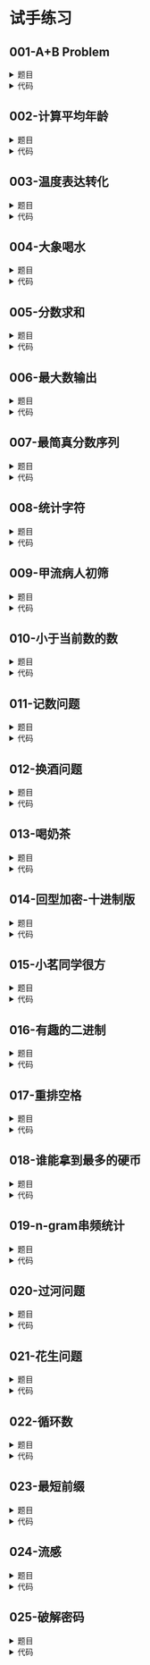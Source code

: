 # **试手练习**

## **001-A+B Problem**
<details>

<summary>
题目
</summary>

### **题目描述**

Calculate a+b

### **关于输入**

Two integer a,b (0<=a,b<=10)

### **关于输出**

Output a+b

### **例子输入**

```
1 2
```

### **例子输出**

```
3
```

### **提示信息**

pass

</details>

<details>

<summary>
代码
</summary>

```c++
#include <iostream>
using namespace std;

int main() {
    int a,b;
	cin >> a >> b;
	cout << (a+b);
	return 0;
}
```
```python
print(sum([int(i) for i in input().split()]))
```

</details>

## **002-计算平均年龄**
<details>

<summary>
题目
</summary>

### **题目描述**

班上有学生若干名，给出每名学生的年龄（整数），求班上所有学生的平均年龄，保留到小数点后两位。

### **关于输入**

第一行有一个整数n（1<= n <= 100），表示学生的人数。其后n行每行有1个整数，取值为15到25。

### **关于输出**

输出一行，该行包含一个浮点数，为要求的平均年龄，保留到小数点后两位。

### **例子输入**

```
2
18
17
```

### **例子输出**

```
17.50
```

### **提示信息**

要输出浮点数、双精度数小数点后2位数字，可以用下面两种形式：\
1\. printf("%.2f", num);\
2\.在程序的最开始，增加 #include语句
在输出结果的语句前面，增加下面的语句
cout << fixed << setprecision(2) << num; 

</details>

<details>

<summary>
代码
</summary>

```c++
#include <iostream>
#include <iomanip>
using namespace std;

int main() {
	float a,b,c=0,i;
	cin >> a;
	for(i=1;i<=a;i++){
	    cin >> b;
	    c+=b;
	}
    cout << fixed 
    << setprecision(2) 
    << c/a;
	return 0;
}
```
```python
n=int(input())
print('{:.2f}'.format(sum([int(input()) for i in range(n)])/n))
```

</details>

## **003-温度表达转化**
<details>

<summary>
题目
</summary>

### **题目描述**

已知华氏气温F，请利用公式 C = 5 * (F-32) / 9 （其中C表示摄氏温度，F表示华氏温度） 计算它对应的摄氏温度C。

### **关于输入**

一个整数n，表示下面一共有n个输入；\
下面接n行，每行一个实数F，表示华氏温度；

### **关于输出**

输出共n行，每行一个实数C，其值为F对应的摄氏温度，要求精确到小数点后5位。

### **例子输入**

```
1
41
```

### **例子输出**

```
5.00000
```

### **提示信息**

pass

</details>

<details>

<summary>
代码
</summary>

```c++
#include <iostream>
using namespace std;

int main() {
	int cnt,i;double b,c;
	cin >> cnt;
	for(i=1;i<=cnt;i++){
	    cin >> b;
	    c=5*(b-32)/9;
	    cout << fixed;
	    cout.precision(5);
	    cout.setf(ios_base::showpoint);
	    cout << c << endl;
	    
	}
	return 0;
}
```
```python
print('\n'.join(i for i in ['{:.5f}'.format(5*(i-32)/9) for i in [float(input()) for j in range(int(input()))]]))
```

</details>

## **004-大象喝水**
<details>

<summary>
题目
</summary>

### **题目描述**

一只大象口渴了，要喝20升水才能解渴，但现在只有一个深h厘米，底面半径为r厘米的小圆桶(h和r都是整数)。问大象至少要喝多少桶水才会解渴。(设PI=3.14159)

### **关于输入**

输入有一行，两个整数：分别表示小圆桶的深h，和底面半径r，单位厘米。

### **关于输出**

输出也只有一行，大象至少要喝水的桶数。

### **例子输入**

```
23 11
```

### **例子输出**

```
3
```

### **提示信息**

1000升=1立方米\
ceil(x) 求x的上取整，返回值为浮点\
*需要#include "math.h"

</details>

<details>

<summary>
代码
</summary>

```c++
#include <iostream>
#include <math.h>
using namespace std;
int main(){
    int h,r;double V;
    cin >> h >> r;
    double pi = 3.14159;
    V=pi*h*pow(r,2)/1000;
    int cnt = ceil(20/V);
    cout << cnt << endl;
    return 0;
}
```
```python
s=[int(i) for i in input().split()]
print(int(20000/(3.14159*s[0]*s[1]**2))+1)
```

</details>

## **005-分数求和**
<details>

<summary>
题目
</summary>

### **题目描述**

输入n个分数并对他们求和，用约分之后的最简形式表示。\
比如：\
q/p = x1/y1  + x2/y2 +....+ xn/yn，\
q/p要求是归约之后的形式。\
如：5/6已经是最简形式，3/6需要规约为1/2, 3/1需要规约成3，10/3就是最简形式。\
PS:分子和分母都没有为0的情况，也没有出现负数的情况

### **关于输入**

第一行的输入n,代表一共有几个分数需要求和\
接下来的n行是分数

### **关于输出**

输出只有一行，即归约后的结果

### **例子输入**

```
2
1/2
1/3
```

### **例子输出**

```
5/6
```

### **提示信息**

pass

</details>

<details>

<summary>
代码
</summary>

```c++
#include <iostream>
using namespace std;
int main(){
    int n;
    cin >> n;
    int sumn=0,sumd=1;
    while(n--){
        int num,deno;
        char slash;
        cin >> num >> slash >> deno;
        sumn=sumn*deno+num*sumd;
        sumd=sumd*deno;
    }
    int a=sumd,b=sumn,c;
    while(a!=0){
        c=a;a=b%a;b=c;
    }
    int gcd=b;
    sumd/=gcd;
    sumn/=gcd;
    if(sumd>1){
        cout << sumn << '/' << sumd << endl;
    }
    else{
        cout << sumn << endl;
    }
    return 0;
}
```
```python
from fractions import Fraction
print(sum([Fraction(input()) for i in range(int(input()))]))
```

</details>

## **006-最大数输出**
<details>

<summary>
题目
</summary>

### **题目描述**

输入三个整数,输出最大的数。

### **关于输入**

输入为一行，共三个整数。

### **关于输出**

输出为最大的整数。

### **例子输入**

```
10 20 56
```

### **例子输出**

```
56
```

### **提示信息**

pass

</details>

<details>

<summary>
代码
</summary>

```c++
#include <iostream>
int max(int a, int b);
int main(){
    int a,b,c;
    std::cin >> a >> b >> c;
    std::cout << max(max(a,b),c);
    return 0;
}

int max(int a, int b){
    return a>b?a:b;
}
```

</details>

## **007-最简真分数序列**
<details>

<summary>
题目
</summary>

### **题目描述**

所谓最简真分数是指分子小于分母，且不能约分的分数。给定 n（1 < n < 200）个非负整数（每个整数不超过3位），哪两个整数分别作为分子和分母能够构成最简真分数。输出所有的最简真分数组合；若没有，则输出NO。

### **关于输入**

第1行为正整数个数n\
其后为n个非负整数，空格间隔。

### **关于输出**

输出所有最简真分数，分子小的排在前面；若分子相同，分母小的排在前面。各分数之间用逗号间隔。\
若没有，则输出NO

### **例子输入**

```
8
3 7 11 0 5 13 15 9
```

### **例子输出**

```
3/5,3/7,3/11,3/13,5/7,5/9,5/11,5/13,7/9,7/11,7/13,7/15,9/11,9/13,11/13,11/15,13/15
```

### **提示信息**

pass

</details>

<details>

<summary>
代码
</summary>

```c++
#include <iostream>
using namespace std;
bool gcd(int a, int b);
int main(){
    int i,j,k,n,temp; cin >> n;bool flag=false;
    int num[n];
    for(i=0;i<n;i++)cin >> num[i];
    for(i=0;i<n;i++){
        k=i;
        for(j=n-1;j>i;j--)if(num[j]<num[k])k=j;
        temp=num[i];num[i]=num[k];num[k]=temp;
    }
    for(i=0;i<n;i++){
        for(j=i+1;j<n;j++){
            if(gcd(num[i],num[j])){
                if(not flag){cout << num[i] << '/' << num[j];flag=true;}
                else cout << ',' << num[i] << '/' << num[j];
            }
        }
    }
    if(not flag)cout << "NO";
    return 0;
}

bool gcd(int a, int b){
    int temp;
    if(a==0)return false;
    while(a!=0){temp=a;a=b%a;b=temp;}
    if(temp==1)return true;
    return false;
}
```
```python
from fractions import Fraction
a=(1+int(input())*0)*sorted([int(i) for i in input().split()])
print(','.join(str(k) for k in [Fraction(a[i],a[j]) for i in range(len(a)-1) for j in range(i+1,len(a)) if str(Fraction(a[i],a[j]))==str(a[i])+'/'+str(a[j])]) if [Fraction(a[i],a[j]) for i in range(len(a)-1) for j in range(i+1,len(a)) if str(Fraction(a[i],a[j]))==str(a[i])+'/'+str(a[j])] else 'NO')
```

</details>

## **008-统计字符**
<details>

<summary>
题目
</summary>

### **题目描述**

输入一个长度小于1000字符串，统计这个字符串中‘*’ ‘@＇出现的次数。

### **关于输入**

只有一行，一个包括可能包括了多个‘*’，’@’

### **关于输出**

一共二行，分别输出二种符号的个数。

### **例子输入**

```
@sfw3241*　&@*#(!(@$!
```

### **例子输出**

```
*出现了2次;
@出现了3次.
```

### **提示信息**

读入字符串需要用到gets函数。

</details>

<details>

<summary>
代码
</summary>

```c++
#include <iostream>
#include <cstring>
using namespace std;
int main(){
    string str;int i,m=0,n=0;
    getline(cin,str);
    for(i=0;i<str.size();i++){
        if(str[i]=='*')m++;
        if(str[i]=='@')n++;
    }
    cout << "*出现了" << m << "次;" << endl
    << "@出现了" << n << "次.";
    return 0;
}
```
```c++
#include <iostream>
using namespace std;
int main(){
    int a=0,b=0;char c[1000]={'\0'};
    gets(c);
    for(int j=0;j<1000;j++){
        if(c[j]=='*')a++;
        if(c[j]=='@')b++;
    }
    cout << "*出现了" << m << "次;" << endl
    << "@出现了" << n << "次.";
    return 0;
}
```

</details>

## **009-甲流病人初筛**
<details>

<summary>
题目
</summary>

### **题目描述**

目前正是甲流盛行时期，为了更好地进行分流治疗，医院在挂号时要求对病人的体温和咳嗽情况进行检查，对于体温超过37.5度（含等于37.5度）并且咳嗽的病人初步判定为甲流病人（初筛）。现需要统计某天前来挂号就诊的病人中有多少人被初筛为甲流病人。

### **关于输入**

第一行是某天前来挂号就诊的病人数n\
其后有n行，每行是病人的信息，包括三个信息：姓名（字符串，不含空格，最多8个字符）、体温（float）、是否咳嗽（整数，1表示咳嗽，0表示不咳嗽）

### **关于输出**

行数不确定，但最后一行是一个整数m，表示被初筛为甲流的病人数，之前有m行，每行按输入顺序输出病人的姓名

### **例子输入**

```
5
Zhang 38.3 0
Li 37.5 1
Wang 37.1 1
Zhao 39.0 1
Liu 38.2 1
```

### **例子输出**

```
Li
Zhao
Liu
3
```

### **提示信息**

pass

</details>

<details>

<summary>
代码
</summary>

```c++
#include <iostream>
#include <cstring>
using namespace std;
int main(){
    int i,cnt; cin >> cnt;
    string name[cnt];double temperature[cnt];int cough[cnt],f[cnt];
    memset(f,-1,sizeof(f));
    for(i=0;i<cnt;i++){
        cin >> name[i] >> temperature[i] >> cough[i];
    }
    int j=0;
    for(i=0;i<cnt;i++){
        if(temperature[i]>=37.5&&cough[i]==1){f[j]=i;j++;}
    }
    j=0;
    while(f[j]!=-1){cout << name[f[j]] << endl;j++;}
    cout << j;
    return 0;
}
```

</details>

## **010-小于当前数的数**
<details>

<summary>
题目
</summary>

### **题目描述**

给你一个数组 nums，对于其中每个元素 nums[i]，请你统计数组中比它小的所有数字的数目。\
换而言之，对于每个 nums[i] 你必须计算出有效的 j 的数量，其中 j 满足 j != i 且 nums[j] < nums[i]。

### **关于输入**

第一行是一个整数 n，表示数组大小。
接下来 n 行，每行表示数组中的一个数。\
0 <= n <= 1000, 每个数都在int可以表示的范围内.

### **关于输出**

n 行，每行代表数组中比它小的数的个数。\
如果没有要输出的数据，输出"None"。

### **例子输入**

```
5
8
1
2
2
3
```

### **例子输出**

```
4
0
1
1
3
```

### **提示信息**

pass

</details>

<details>

<summary>
代码
</summary>

```c++
#include <iostream>
using namespace std;
int main(){
    int i,j,cnt; cin >> cnt;
    if(cnt==0){cout << "None";return 0;}
    int num[cnt],count[cnt]={0};
    for(i=0;i<cnt;i++)cin >> num[i];
    for(i=0;i<cnt;i++){
        for(j=i+1;j<cnt;j++){
            if(num[j]<num[i])count[i]++;
            if(num[j]>num[i])count[j]++;
        }
    }
    for(i=0;i<cnt;i++)cout << count[i] << endl;
    return 0;
}
```

</details>

## **011-记数问题**
<details>

<summary>
题目
</summary>

### **题目描述**

试计算在区间 1 到 n 的所有整数中，数字 x(0 ≤ x ≤ 9)共出现了多少次？例如，在 1 到 11 中，即在 1、2、3、4、5、6、7、8、9、10、11 中，数字 1 出现了 4 次，数字2出现了1次。

### **关于输入**

输入共 1 行，包含 2 个整数 n、x，之间用一个空格隔开。

### **关于输出**

输出共 1 行，包含一个整数，表示 x 出现的次数。

### **例子输入**

```
11 1
```

### **例子输出**

```
4
```

### **提示信息**

pass

</details>

<details>

<summary>
代码
</summary>

```c++
#include <iostream>
using namespace std;
int main(){
    int i,k=0,n,x,cnt[10]={0};
    cin >> n >> x;
    for(i=1;i<=n;i++){
        k=i;
        while(k!=0){
            cnt[k%10]++;
            k/=10;
        }
    }
    cout << cnt[x];
    return 0;
}
```

</details>

## **012-换酒问题**
<details>

<summary>
题目
</summary>

### **题目描述**

小区便利店正在促销，用 a 个空酒瓶可以兑换一瓶新酒。你购入了 b 瓶酒。\
如果喝掉了酒瓶中的酒，那么酒瓶就会变成空的。\
请你计算最多能喝到多少瓶酒。

### **关于输入**

用空格分开的两个整数，分别为a和b。\
1 < a <= 1000000000,\
0 <= b <= 1000000000.

### **关于输出**

能喝到多少瓶酒。

### **例子输入**

```
3 9
```

### **例子输出**

```
13
```

### **提示信息**

pass

</details>

<details>

<summary>
代码
</summary>

```c++
#include <iostream>
using namespace std;
int main(){
    int a,b; cin >> a >> b;
    int cnt=b;
    while(b>=a){
        cnt+=b/a;
        b=b/a+b%a;
    }

    cout << cnt;
    return 0;
}
```

</details>

## **013-喝奶茶**
<details>

<summary>
题目
</summary>

### **题目描述**

计算概论班级一共有150名同学，学号分别为N1到N150。期末考试后，老师决定请部分同学喝奶茶，但是大家都很优秀，老师没办法进行挑选。于是助教们想了这样一种挑选幸运同学的方法：\
给每位同学一个编号牌，仅在正面写有该名同学编号i，编号与学号数字相同，即学号为Ni的同学得到的编号牌正面写有数字i。\
然后将所有编号牌正面朝上放到桌子上，同学们按照编号从小到大依次进行如下操作：\
N1同学把所有编号牌翻面一次；\
N2同学把编号为2、4、6、8 ... 148、150的编号牌翻面一次；\
N3同学把编号为3、6、9 ... 147、150的编号牌翻面一次；\
N4同学把编号为4、8、12 ... 144、148的编号牌翻面一次；\
......\
以此规律直到150名同学操作完为止，规定正面朝下的编号牌对应的同学能够喝老师请的奶茶。\
请编写程序计算这些幸运的同学的人数，并按照数字从小到大的顺序依次输出其学号。

### **关于输入**

无

### **关于输出**

第一行为幸运同学的学号，以空格间隔
第二行为幸运同学的人数

### **例子输入**

```
```

### **例子输出**

```
```

### **提示信息**

pass

</details>

<details>

<summary>
代码
</summary>

```c++
#include <iostream>
#include <cmath>
using namespace std;
int main(){
    int i;bool flag=false;
    for(i=1;i<=sqrt(150);i++){
        if(not flag){cout << "N" << pow(i,2); flag = not flag;}
        else{cout << " N" << pow(i,2);}
    }
    cout << endl << int(sqrt(150));
    return 0;
}
```

</details>


## **014-回型加密-十进制版**
<details>

<summary>
题目
</summary>

### **题目描述**

计算概论班的同学发明了一种新的文本加密算法--将文本转化为十进制数并回型存放到矩阵里。\
使用者事先约定好矩阵的行数与列数，并且规定文本中仅有大写字母和空格。他们事先按照这样的方法对文本进行编码：\
空格 = 00\
A = 01\
B = 02\
C = 03\
......\
Y = 25\
Z = 26\
然后，然后按照回型遍历的方法，将每个字符对应编码的2位十进制数依次填入矩阵中，多出来的位置使用0补充。\
再按照正常遍历顺序将矩阵中的数字连起来，完成加密过程。

### **关于输入**

第一行为两个整数R和C，中间用一个空格隔开，分别表示行数和列数，其中1≤R, C≤10\
第二行为一个只包含大写字母和空格的字符串，不会以空格开头。1≤字符串长度≤(R * C) / 2

### **关于输出**

一行，为加密后的十进制串

### **例子输入**

```
3 3
PKU
```

### **例子输出**

```
161001012
```

### **提示信息**

注意：前导0也要输出

</details>

<details>

<summary>
代码
</summary>

```c++
#include <iostream>
#include <cstring>
using namespace std;
int transform(char a);
int main(){
    int r,c;string end,s;
    cin >> r >> c;
    getline(cin,end);
    getline(cin,s);
    int line[s.size()]={0};int line_out[2*s.size()]={0};
    int i=0,j=0,k=0;
    for(i=0;i<s.size();i++){
        line[i]=transform(s[i]);
        line_out[2*i]=line[i]/10;
        line_out[2*i+1]=line[i]%10;
    }
    int table[r][c]={10};
    for(i=0;i<r;i++){
        for(j=0;j<c;j++)table[i][j]=10;
    }
    int r_reverse=1,c_reverse=1;
    int row_cnt=r,column_cnt=c;
    int row_temp=0,column_temp=-1;
    i=0;j=0;k=0;
    bool flag=false;
    while(k<2*s.size()){
        for(i=0;i<column_cnt;i++){
            column_temp+=c_reverse;
            table[row_temp][column_temp]=line_out[k];
            k++;
            if(k>=2*s.size()){flag=true;break;}
        }
        c_reverse=-c_reverse;
        row_cnt-=1;
        if(flag)break;
        for(i=0;i<row_cnt;i++){
            row_temp+=r_reverse;
            table[row_temp][column_temp]=line_out[k];
            k++;
            if(k>=2*s.size())break;
        }
        r_reverse=-r_reverse;
        column_cnt-=1;
    }
    for(i=0;i<r;i++){
        for(j=0;j<c;j++){
            if(table[i][j]==10)cout << 0;
            else cout << table[i][j];
        }
    }
    return 0;
}
int transform(char a){
    if(a==' ')return 0;
    return int(a)-int('A')+1;
}
```

</details>

## **015-小茗同学很方**
<details>

<summary>
题目
</summary>

### **题目描述**

n(n不超过1000)个有蛀牙的小朋友被老师组织集体去拔牙，但是排队的时候由于所有小朋友都害怕拔牙，所以没人主动排在前面。这时老师想了一个有趣的方法，所有小朋友排成一列，按照顺序进行编号（编号从1开始），并从1依次进行报数，数到m的小朋友去拔牙，然后后面的小朋友再从1开始报数，下一个数到m的小朋友去拔牙…依此循环往复。小茗同学既不想先去拔牙，也不想被留到最后再拔，于是他决定第k(k<=n)个去拔。请你帮小茗同学想想他应该排在第几个位置才能“如愿以偿”。

### **关于输入**

n,m,k

### **关于输出**

一个整数，小茗在队列中的位置(从1开始)

### **例子输入**

```
10,3,5
```

### **例子输出**

```
7
```

### **提示信息**

pass

</details>

<details>

<summary>
代码
</summary>

```c++
#include <iostream>
using namespace std;

int main() {
	int n,m,k,temp=0;
	int i,j,t=0;
	char s1,s2,s3;
	cin >> n >> s1 
	>> m >> s2 
	>> k >> s3;
	int a[n];
	for(i=0;i<n;i++)a[i]=(i+1)%n;
	for(i=0;i<k;i++){
	    for(j=1;j<m-1;j++)t=a[t];
	    temp=a[t];
	    a[t]=a[a[t]];
	    t=a[t];
	}
	cout << temp+1;
	return 0;
}
```

</details>


## **016-有趣的二进制**
<details>

<summary>
题目
</summary>

### **题目描述**

最近北京大学药学院的小晨在计概课上学习到二进制之后对其产生了浓厚的兴趣，在每次操作仅能移动相邻的0和1的前提下，她想知道把一个二进制数转换成另一个二进制数的最小操作数。

### **关于输入**

输入共三行：\
第一行为一个整数n (0 < n <= 200)，代表二进制数的位数\
第二行为第一个二进制数的每一位\
第三行为第二个二进制数的每一位

### **关于输出**

输出将第一个二进制数转换为第二个二进制数的最少操作数，如果答案不存在，则输出-1

### **例子输入**

```
7
1 1 0 1 0 0 1
0 1 1 0 0 1 1
```

### **例子输出**

```
4
```

### **提示信息**

pass

</details>

<details>

<summary>
代码
</summary>

```c++
#include <iostream>
#include <cmath>
using namespace std;

int main() {
	int cnt,c1=0,c2=0,i,cntout=0;
	cin >> cnt;
	int s1[cnt],s2[cnt];
	int p1[cnt]={0},p2[cnt]={0};
	for(i=0;i<cnt;i++)cin >> s1[i];
	for(i=0;i<cnt;i++)cin >> s2[i];
	for(i=0;i<cnt;i++){
	    if(s1[i]==1){p1[c1]=i;c1++;}
	    if(s2[i]==1){p2[c2]=i;c2++;}
	}
	if(c1!=c2)cout << -1;
	else{
	    for(i=0;i<=c1-1;i++){
	        cntout+=abs(p1[i]-p2[i]);
	    }
        cout << cntout;
	}
	return 0;
}
```

</details>


## **017-重排空格**
<details>

<summary>
题目
</summary>

### **题目描述**

给你一个字符串 text，该字符串由若干被空格包围的单词组成。每个单词由一个或者多个小写英文字母组成，并且两个单词之间至少存在一个空格。\
请你重新排列空格，使每对相邻单词之间的空格数目都相等，并尽可能最大化该数目。如果不能重新平均分配所有空格，请将多余的空格放置在字符串末尾，这也意味着输出的字符串应当与原字符串的长度相等。

### **关于输入**

一行由小写英文字母和空格组成的字符串。\
字符串长度不超过1000，至少包含一个单词。

### **关于输出**

一行和原字符串长度相等的字符串。

### **例子输入**

```
  this   is  a sentence 
```

### **例子输出**

```
this   is   a   sentence
```

### **提示信息**

pass

</details>

<details>

<summary>
代码
</summary>

```c++
#include <iostream>
#include <cstring>
using namespace std;
int main(){
    int i,j,k=0,space=0,space_cnt=0,space_average=0;
    string str,strout="";
    bool flag=false;
    getline(cin,str);
    for(i=0;i<str.size();i++){
        k=i;
        while(str[i]==' '&&i<str.size()){i++;space++;}
        if(k!=i){space_cnt++;}
    }
    if(str[0]==' ')space_cnt--;
    if(str[str.size()-1]==' ')space_cnt--;
    if(space_cnt!=0)space_average=space/space_cnt;
    for(i=0;i<str.size();i++){
        if(str[i]!=' ')strout+=str[i];
        else if(strout.size()!=0){
            for(j=0;j<space_average;j++)strout+=' ';
            while(str[i]==' '&&i<str.size()){i++;flag=true;}
            if(flag)i--;
        }
    }
    for(i=0;i<str.size();i++){
        strout+=' ';
        cout << strout[i];
    }
    return 0;
}
```

</details>

## **018-谁能拿到最多的硬币**
<details>

<summary>
题目
</summary>

### **题目描述**

有n个硬币排成一排，每个硬币上用一个数字标识了它的价值。每次要你从最左边或者最右边拿出一个硬币。总共拿k次，写一个算法，使能拿到的硬币的价值和最大。

### **关于输入**

输入包含两行，第一行为n， k；\
第二行包含n个数字，表示n个硬币的价值。\
1 <= k <= n <= 100000\
单个硬币的价值大于0且不超过10000.

### **关于输出**

输出可以拿到的k个硬币最大的价值和。

### **例子输入**

```
6 3
5 4 3 2 1 6
```

### **例子输出**

```
15
```

### **提示信息**

从左边开始连续取两个硬币，右边取一个硬币即可。

</details>

<details>

<summary>
代码
</summary>

```c++
#include <iostream>
using namespace std;
int main(){
    int i,j,sum=0,sum_temp;
    int n,k;cin >> n >> k;
    int value[n+1]={0};
    for(i=1;i<=n;i++)cin >> value[i];
    for(i=2;i<=n;i++)value[i]+=value[i-1];
    for(i=0;i<=k;i++){
        sum_temp=value[i]+value[n]-value[n-k+i];
        if(sum_temp>sum)sum=sum_temp;
    }
    cout << sum;
    return 0;
}
```

</details>

## **019-n-gram串频统计**
<details>

<summary>
题目
</summary>

### **题目描述**

在文本分析中常用到n-gram串频统计方法，即，统计相邻的n 个单元（如单词、汉字、或者字符）在整个文本中出现的频率。假设有一个字符串，请以字符为单位按n-gram 统计长度为 n 的子串出现的频度，并输出最高频度以及频度最高的子串。设定所给的字符串不多于500个字符，且 1 < n <5。 如果有多个子串频度最高，则根据其在序列中第一次出现的次序输出多个，每行输出一个，如果最高频度不大于1，则输出 NO

### **关于输入**

第一行为n\
第二行为字符串

### **关于输出**

输出最高频度以及频度最高的所有子串。

### **例子输入**

```
3
abcdefabcd
```

### **例子输出**

```
2
abc
bcd
```

### **提示信息**

pass

</details>

<details>

<summary>
代码
</summary>

```c++
#include <iostream>
#include <map>
#include <string>
using namespace std;

int main() { 
	int n,i;cin >> n;
	string end,s;getline(cin,end);getline(cin,s);
	map<string,int> amap;
	for(i=0;i<=s.size()-n;i++){
	    amap[s.substr(i,n)]=0;
	}
	for(i=0;i<=s.size()-n;i++){
	    amap[s.substr(i,n)]++;
	}
	int max=0;
	string maxstr[s.size()-n];
	for(i=0;i<=s.size()-n;i++){
	    if(amap[s.substr(i,n)]>max)max=amap[s.substr(i,n)];
	}
	if(max<=1)cout << "NO";
	else{
	    cout << max << endl;
	    for(i=0;i<=s.size()-n;i++){
	        if(amap[s.substr(i,n)]==max){
                cout << s.substr(i,n) << endl;
                amap[s.substr(i,n)]=-1;
            }
	    }
	}
	return 0;
}
```

</details>



## **020-过河问题**
<details>

<summary>
题目
</summary>

### **题目描述**

n个人想要过一条河,河上只有一条小船,这条船只能容纳两个人,因此这n个人想要全部过河的话就必须来回很多次.每个人划船的速度有所不同,两个人一起的时候船的速度是划得较慢的人的速度.请你找出一种策略使得他们在尽可能短的时间内过河.

### **关于输入**

第一行包括一个正整数t,表示有t组数据.\
每组数据两行,第一行是人数n(n<=1000),第二行是n个人各自过河所需的时间(不大于100).

### **关于输出**

输出最短时间

### **例子输入**

```
1
4
1 2 5 10
```

### **例子输出**

```
17
```

### **提示信息**

pass

</details>

<details>

<summary>
代码
</summary>

```c++
#include <iostream>
#include <algorithm>
using namespace std;
int max(int a, int b);
int main(){
    int data,data_cnt;cin >> data;
    int i,n,sum_time;
    for(data_cnt=0;data_cnt<data;data_cnt++){
        sum_time=0;
        cin >> n;int time[n]={0};
        for(i=0;i<n;i++)cin >> time[i];
        sort(time,time+n);
        if(n==1)sum_time=time[0];
        else if(n==2)sum_time=time[1];
        else if(n%2==0){
            for(i=2;i<n/2;i++)sum_time+=min(time[2*i+1]+time[0]+2*time[1],2*time[0]+time[2*i]+time[2*i+1]);
            sum_time+=min(3*time[1]+time[0]+time[3],2*time[0]+time[1]+time[2]+time[3]);
        }
        else{
            for(i=2;i<=(n-1)/2;i++)sum_time+=min(time[2*i]+time[0]+2*time[1],2*time[0]+time[2*i-1]+time[2*i]);
            sum_time+=time[0]+time[1]+time[2];
        }
        cout << sum_time << endl;
    }
    return 0;
}

int min(int a, int b){
    return a>b?b:a;
}
```

</details>


## **021-花生问题**
<details>

<summary>
题目
</summary>

### **题目描述**

鲁宾逊先生有一只宠物猴，名叫多多。这天，他们两个正沿着乡间小路散步，突然发现路边的告示牌上贴着一张小小的纸条：“欢迎免费品尝我种的花生！??熊字”。\
鲁宾逊先生和多多都很开心，因为花生正是他们的最爱。在告示牌背后，路边真的有一块花生田，花生植株整齐地排列成矩形网格（如图1）。有经验的多多一眼就能看出，每棵花生植株下的花生有多少。例如在图2中的花生田里，只有位于(2, 5), (3, 7), (4, 2), (5, 4)的植株下长有花生，个数分别为13, 7, 15, 9。我们假定多多在每个单位时间内，可以做下列四件事情中的一件：(1)从路边跳到最靠近路边（即第一行）的某棵花生植株；(2)从一棵植株跳到前后左右与之相邻的另一棵植株；(3)采摘一棵植株下的花生；(4)从最靠近路边（即第一行）的某棵花生植株跳回路边。\
![avatar](https://github.com/DylanWRh/Introduction-to-Computation-A/blob/main/imgs/1928_1.jpg)\
为了训练多多的算术，鲁宾逊先生说：“你先找出花生最多的植株，去采摘它的花生；然后再找出剩下的植株里花生最多的，去采摘它的花生；依此类推，不过你一定要在我限定的时间内回到路边。” 例如在图2中，沿着图示的路线，多多在21个单位时间内，最多可以采到37个花生。\
现在给定一块花生田的大小和花生的分布，请问在限定时间内，多多最多可以采到多少个花生？注意可能只有部分植株下面长有花生，假设这些植株下的花生个数各不相同。

### **关于输入**

输入第一行代表组数T。\
之后每组第一行包括三个整数，M, N和K，用空格隔开；表示花生田的大小为M * N（1 <= M, N <= 20），多多采花生的限定时间为K（0 <= K <= 1000）个单位时间。接下来的M行，每行包括N个非负整数，也用空格隔开；第i + 1行的第j个整数Pij（0 <= Pij <= 500）表示花生田里植株(i, j)下花生的数目，0表示该植株下没有花生。

### **关于输出**

输出包括T组，每一行代表一组，只包含一个整数，即在限定时间内，多多最多可以采到花生的个数。

### **例子输入**

```
2
6 7 21
0 0 0 0 0 0 0
0 0 0 0 13 0 0
0 0 0 0 0 0 7
0 15 0 0 0 0 0
0 0 0 9 0 0 0
0 0 0 0 0 0 0
6 7 20
0 0 0 0 0 0 0
0 0 0 0 13 0 0
0 0 0 0 0 0 7
0 15 0 0 0 0 0
0 0 0 9 0 0 0
0 0 0 0 0 0 0
```

### **例子输出**

```
37
28
```

### **提示信息**

pass

</details>

<details>

<summary>
代码
</summary>

```c++
#include <iostream>
#include <cmath>
using namespace std;
int main(){
    int data,data_cnt;cin >> data;
    int i,j,m,n,k;
    for(data_cnt=0;data_cnt<data;data_cnt++){
        cin >> m >> n >> k;
        int peanut[m][n];
        int have_peanut[m*n][3]={0};
        int have_peanut_cnt=0;
        for(i=0;i<m;i++){
            for(j=0;j<n;j++){
                cin >> peanut[i][j];
                if(peanut[i][j]>0){
                    have_peanut[have_peanut_cnt][0]=peanut[i][j];
                    have_peanut[have_peanut_cnt][1]=i;
                    have_peanut[have_peanut_cnt][2]=j;
                    have_peanut_cnt++;
                }
            }
        }
        int temp=0,exchange_temp=0;
        for(i=0;i<have_peanut_cnt;i++){
            temp=i;
            for(j=i+1;j<have_peanut_cnt;j++){
                if(have_peanut[temp][0]<have_peanut[j][0]){temp=j;}
            }
            exchange_temp=have_peanut[temp][0];
            have_peanut[temp][0]=have_peanut[i][0];
            have_peanut[i][0]=exchange_temp;
            exchange_temp=have_peanut[temp][1];
            have_peanut[temp][1]=have_peanut[i][1];
            have_peanut[i][1]=exchange_temp;
            exchange_temp=have_peanut[temp][2];
            have_peanut[temp][2]=have_peanut[i][2];
            have_peanut[i][2]=exchange_temp;
        }
        int sum_time=have_peanut[0][1]+2,
        sum_peanut=0,pick_cnt=1;
        if(sum_time*2-1<=k)sum_peanut+=have_peanut[0][0];
        while(sum_time<=k&&pick_cnt<have_peanut_cnt){
            if(sum_time
            +abs(have_peanut[pick_cnt][1]-have_peanut[pick_cnt-1][1])
            +abs(have_peanut[pick_cnt][2]-have_peanut[pick_cnt-1][2])
            +have_peanut[pick_cnt][1]+2<=k){
                sum_time+=abs(have_peanut[pick_cnt][1]-have_peanut[pick_cnt-1][1])
                +abs(have_peanut[pick_cnt][2]-have_peanut[pick_cnt-1][2])+1;
                sum_peanut+=have_peanut[pick_cnt][0];
                pick_cnt++;
            }
            else break;
        }
        cout << sum_peanut << endl;
    }
    return 0;
}
```

</details>


## **022-循环数**
<details>

<summary>
题目
</summary>

### **题目描述**

当一个N位的整数X满足下列条件时，称其为循环数：X与任意一个整数1≤Y ≤ N相乘时，都将产生一个X的“循环”。即：分别将这两个整数的第1位数字与最后1位数字连在一起，可以得到一个相同的数字循环；当然两个整数在该数字循环中的起始位置不同。例如，142857是一个循环数\
142857 *1 = 142857\
142857 *2 = 285714\
142857 *3 = 428571\
142857 *4 = 571428\
142857 *5 = 714285\
142857 *6 = 857142

### **关于输入**

写一个程序判断一个整数是否是循环数。输入文件是一个整数序列，每个整数长度为2~60。注意：每个整数前面的零被看作是该整数的一部分，在计算N时要统计。例如“01”是一个2位的整数，而“1”是一个1位的整数。

### **关于输出**

对每个输入整数，输出一行，说明该整数是否是循环数。

### **例子输入**

```
142857
142856
142858
01
0588235294117647
```

### **例子输出**

```
142857 is cyclic
142856 is not cyclic
142858 is not cyclic
01 is not cyclic
0588235294117647 is cyclic
```

### **提示信息**

pass

</details>

<details>

<summary>
代码
</summary>

```c++
#include <iostream>
#include <cstring>
using namespace std;
string multiple(string s, int i);
bool cyclic(string a, string b);
int main(){
    while(true){
        string s; getline(cin,s);
        string str_temp;
        if(s=="")break;
        int i,j;
        for(i=1;i<=s.size();i++){
            str_temp=multiple(s,i);
            for(j=str_temp.size();j<s.size();j++)str_temp='0'+str_temp;
            if(not cyclic(str_temp,s))break;
        }
        if(i>s.size())cout << s << " is cyclic" << endl;
        else cout << s << " is not cyclic" << endl;
    }
    return 0;
}

string multiple(string s, int a){
    string s_out="";
    int lens=s.size(),i,temp=0;
    for(i=lens-1;i>=0;i--){
        temp+=(s[i]-'0')*a;
        s_out=to_string(temp%10)+s_out;
        temp/=10;
    }
    while(temp!=0){
        s_out=to_string(temp%10)+s_out;
        temp/=10;
    }
    return s_out;
}
bool cyclic(string a, string b){
    int i;
    for(i=0;i<a.size();i++){
        if(a==b.substr(i)+b.substr(0,i))return true;
    }
    return false;
}
```

</details>

## **023-最短前缀**
<details>

<summary>
题目
</summary>

### **题目描述**

一个字符串的前缀是从该字符串的第一个字符起始的一个子串。例如 "carbon"的字串是: "c", "ca", "car", "carb", "carbo", 和 "carbon"。注意到这里我们不认为空串是字串, 但是每个非空串是它自身的字串. 我们现在希望能用前缀来缩略的表示单词。例如, "carbohydrate" 通常用"carb"来缩略表示. 现在给你一组单词, 要求你找到唯一标识每个单词的最短前缀\
在下面的例子中，"carbohydrate" 能被缩略成"carboh", 但是不能被缩略成"carbo" (或其余更短的前缀) 因为已经有一个单词用"carbo"开始\
一个精确匹配会覆盖一个前缀匹配，例如，前缀"car"精确匹配单词"car". 因此 "car" 是 "car"的缩略语是没有二义性的 , “car”不会被当成"carriage"或者任何在列表中以"car"开始的单词.

### **关于输入**

输入包括至少2行，至多1000行. 每行包括一个以小写字母组成的单词，单词长度至少是1，至多是20.

### **关于输出**

输出的行数与输入的行数相同。每行输出由相应行输入的单词开始，后面跟着一个空格接下来是相应单词的没有二义性的最短前缀标识符。

### **例子输入**

```
carbohydrate
cart
carburetor
caramel
caribou
carbonic
cartilage
carbon
carriage
carton
car
carbonate
```

### **例子输出**

```
carbohydrate carboh
cart cart
carburetor carbu
caramel cara
caribou cari
carbonic carboni
cartilage carti
carbon carbon
carriage carr
carton carto
car car
carbonate carbona
```

### **提示信息**

pass

</details>

<details>

<summary>
代码
</summary>

```c++
#include <iostream>
#include <cstring>
using namespace std;
int main(){
    string word[1010];
    int i,j,head,k=0;bool flag;
    //导入数据
    while(getline(cin,word[k])){
        if(word[k]=="")break;
        k++;
    }
    for(i=0;i<k;i++){
        for(head=1;head<=word[i].size();head++){
            flag=true;
            //判断与其他单词是否有相同的、长为head的前缀，若有，flag=false
            for(j=0;j<k;j++){
                if(word[i].substr(0,head)==word[j].substr(0,head)&&i!=j){
                    flag=false;
                    break;
                } 
            }
            //若flag=true，输出单词和前缀
            if(flag){
                cout << word[i] << " " << word[i].substr(0,head) << endl;
                break;
            }
        }
        //若单词本身为其他单词的前缀，输出自身
        if(head>word[i].size())cout << word[i] << " " << word[i] << endl;
    }
    return 0;
}
```

</details>


## **024-流感**
<details>

<summary>
题目
</summary>

### **题目描述**

学校里一共有n个学生。这n个学生里一共有m对朋友关系。\
在流感发作期，每个健康学生都要看望当天他生病的朋友（如果有的话），并在第二天被传染上疾病（除非他在免疫期内）；\
每个生病的学生在第二天都会痊愈，并在这一天具有免疫性。从第三天起，看望生病的朋友将再次使他染上流感。\
初始时（第一天），只有一个学生患有流感。试问多少天后流感会自动结束。

### **关于输入**

第一行输入两个正整数n和m。\
接下来m行每行两个正整数x,y，表示编号为x的学生和编号为y的学生是一对朋友。输入数据保证每一对朋友关系只描述一次。\
最后一行输入一个正整数，代表初始时患有流感的学生的编号。\
n,m <= 100,000。

### **关于输出**

输出多少天后流感会结束。\
如果天数超过2,000,000,000，则视为流感不会结束，输出-1。

### **例子输入**

```
4 4
1 2
2 3
3 4
2 4
1
```

### **例子输出**

```
3
```

### **提示信息**

第一天1号学生生病，2号学生访问他；\
第二天2号学生生病，其它三个学生访问他，由于1号处于免疫期，未患流感；\
第三天3、4号学生生病，2号学生访问他们。\
第四天3、4号学生痊愈，流感结束。

</details>

<details>

<summary>
代码
</summary>

```c++
#include <iostream>
using namespace std;
const int maxn=100010;
int n,m,tot=0;
int last[maxn]={0},day[maxn]={0},ill[maxn]={0};
struct Relation{
    int to,nxt;
}relation[maxn<<1];

void get_relation(int x,int y){
    relation[++tot].nxt=last[x];
    relation[tot].to=y;
    last[x]=tot;
}
void bfs(){
    for(int j=1;j<=n&&ill[j];j++){
        for(int i=last[ill[j]];i;i=relation[i].nxt){
            if(day[relation[i].to]==0){
                day[relation[i].to]=day[ill[j]]+1;
                ill[++ill[0]]=relation[i].to;
            }
        }
    }
}
int main(){
    cin >> n >> m;
    for(int i=0;i<m;i++){
        int x,y;cin >> x >> y;
        get_relation(x,y);
        get_relation(y,x);
    }
    int zero_patient;cin >> zero_patient;
    day[zero_patient]=1;
    ill[++ill[0]]=zero_patient;
    bfs();
    int result=0;
    for(int i=1;i<=n;i++)result=max(result,day[i]);
    cout << result;
    return 0;
}
```
```python
n,m=(int(i) for i in input().split())
affected,temp,immune,be_friend,day=set(),set(),set(),[],0
for i in range(n+1):be_friend.append(set())
for i in range(m):
    stua,stub=(int(i) for i in input().split())
    be_friend[stua].add(stub)
    be_friend[stub].add(stua)
zero_patient=int(input())
affected.add(zero_patient)
while(day<=2000000000 and affected):
    day+=1
    temp=set()
    for i in affected:
        for j in be_friend[i]-immune-affected:temp.add(j)
    immune,affected=affected.copy(),temp.copy()
print(day if day<=2000000000 else -1)
```

</details>


## **025-破解密码**
<details>

<summary>
题目
</summary>

### **题目描述**

考虑一种加密方式，它需要一个任意长度的原文 m 和秘钥 key，其中要求原文和秘钥只包含大写和小写的英文字符。\
首先定义字符之间的加密，用字符 a 去加密字符 b 的结果是：\
1\. 首先把 a 和 b 转成数字 x 和 y。转换的规则是，小写字母 a 到 z 依次对应 0 到 25，大写字母依次对应 26 到 51。\
2\. 计算 x 和 y 的和 z，对 52 取模，即计算 (x + y) % 52。\
3\. 返回数字 z 对应的字符。\
现在来讲如何用秘钥 key 来加密原文 m：\
1\. 如果秘钥的 key 的长度小于 m，那么不停重复 key 直到长度不小于 m 为止。举例来说，如果原文是 beijing，秘钥是 PKUSAA，那么秘钥需要被重复称 PKUSAAPKUSAA。\
2\. 假设原文的长度是 n，那么对于每一个 1~n 的数字 i，都用 key 的第 i 个字符去加密 m 的第 i 个字符。
3\. 返回结果。\
那么用 PKUSAA 去加密 beijing 的结果就是：QOcbINV\
现在火山哥有 n 个字符串，s[1] 到 s[n]，他对这些字符串做了 m 次加密操作：第 i 次加密操作用第 s[x[i]] 去加密 s[y[i]]，并把 s[y[i]] 替换成加密结果。\
现在依次给出 m 次加密操作，以及加密操作结束后每一个字符串的模样，你可以还原出这 n 个字符串原来的模样吗？

### **关于输入**

第一行输入两个整数 n,m (1 <= n,m <= 1000)。\
接下来 m 行每行输入两个整数 x[i],y[i]，表示依次加密操作，保证 x[i] 不等于 y[i]。\
接下来 n 行每行输入一个字符串，表示加密最后的结果。字符串的长度在 1 到 100 之间，只包含大小写英文字符。

### **关于输出**

输出 n 行，每行一个字符串，表示原本的字符串。

### **例子输入**

```
2 1
1 2
PKUSAA
QOcbINV
```

### **例子输出**

```
PKUSAA
beijing
```

### **提示信息**

pass

</details>

<details>

<summary>
代码
</summary>

```c++
#include <iostream>
#include <cstring>
using namespace std;
string decipher(string a, string b);
int string_to_integer(char a);
string integer_to_string(int a);
int main(){
    int i,n,m;cin >> n >> m;
    int x[m],y[m];string str[n];
    for(i=0;i<m;i++)cin >> x[i] >> y[i];
    for(i=0;i<n;i++)cin >> str[i];
    for(i=m-1;i>=0;i--){
        str[y[i]-1]=decipher(str[x[i]-1],str[y[i]-1]);
    }
    for(i=0;i<n;i++)cout << str[i] << endl;
    return 0;
}
string decipher(string a, string b){
    string a_temp=a,b_out="";
    while(a.size()<b.size()){a+=a_temp;}
    int i,a_int,b_int,temp_int;
    for(i=0;i<b.size();i++){
        a_int=string_to_integer(a[i]);
        b_int=string_to_integer(b[i]);
        if(b_int>=a_int)temp_int=b_int-a_int;
        else temp_int=b_int-a_int+52;
        b_out+=integer_to_string(temp_int);
    }
    return b_out;
}
string integer_to_string(int a){
    string alphabeta= "abcdefghijklmnopqrstuvwxyzABCDEFGHIJKLMNOPQRSTUVWXYZ";
    return alphabeta.substr(a,1);
}
int string_to_integer(char a){
    if(int(a)>=int('a')&&int(a)<=int('z'))return int(a)-int('a');
    else return int(a)-int('A')+26;
}
```

</details>
